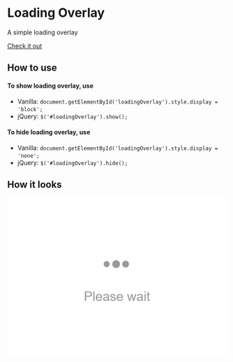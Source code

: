 # Loading Overlay
A simple loading overlay

[Check it out](https://alicoskun.github.io/demo/loading-overlay/index.html)

## How to use
#### To show loading overlay, use 

- Vanilla: `document.getElementById('loadingOverlay').style.display = 'block';`
- jQuery: `$('#loadingOverlay').show();`



#### To hide loading overlay, use

- Vanilla: `document.getElementById('loadingOverlay').style.display = 'none';`
- jQuery: `$('#loadingOverlay').hide();`


## How it looks
![alt text](https://raw.githubusercontent.com/alicoskun/loading-overlay/master/loading.png)
